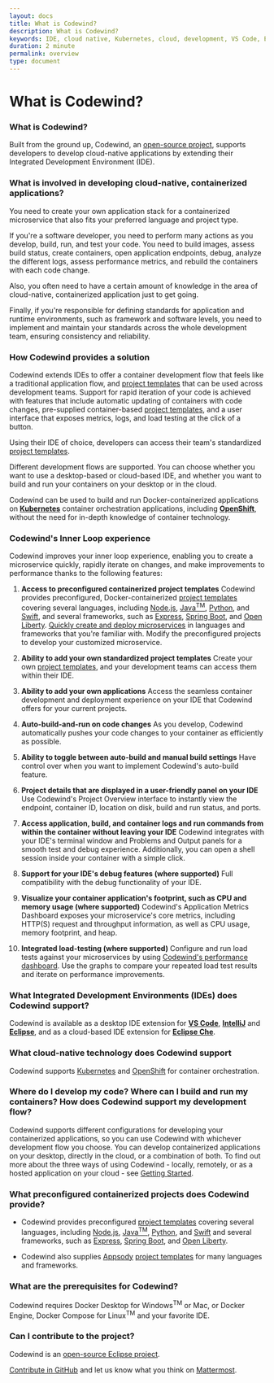 ```yaml
---
layout: docs
title: What is Codewind?
description: What is Codewind?
keywords: IDE, cloud native, Kubernetes, cloud, development, VS Code, Eclipse, Eclipse Che, templates, local, remote, hosted, overview, prerequisites
duration: 2 minute
permalink: overview
type: document
---
```


# What is Codewind?

### What is Codewind?

Built from the ground up, Codewind, an [open-source project](https://github.com/eclipse/codewind), supports developers to develop cloud-native applications by extending their Integrated Development Environment (IDE).

### What is involved in developing cloud-native, containerized applications? 

You need to create your own application stack for a containerized microservice that also fits your preferred language and project type.

If you're a software developer, you need to perform many actions as you develop, build, run, and test your code. You need to build images, assess build status, create containers, open application endpoints, debug, analyze the different logs, assess performance metrics, and rebuild the containers with each code change.

Also, you often need to have a certain amount of knowledge in the area of cloud-native, containerized application just to get going.

Finally, if you're responsible for defining standards for application and runtime environments, such as framework and software levels, you need to implement and maintain your standards across the whole development team, ensuring consistency and reliability. 

### How Codewind provides a solution

Codewind extends IDEs to offer a container development flow that feels like a traditional application flow, and [project templates](workingwithtemplates.html) that can be used across development teams. Support for rapid iteration of your code is achieved with features that include automatic updating of containers with code changes, pre-supplied container-based [project templates](workingwithtemplates.html), and a user interface that exposes metrics, logs, and load testing at the click of a button. 

Using their IDE of choice, developers can access their team's standardized [project templates](workingwithtemplates.html).

Different development flows are supported. You can choose whether you want to use a desktop-based or cloud-based IDE, and whether you want to build and run your containers on your desktop or in the cloud.

Codewind can be used to build and run Docker-containerized applications on [**Kubernetes**](https://kubernetes.io/) container orchestration applications, including [**OpenShift**](https://www.openshift.com/), without the need for in-depth knowledge of container technology.

### Codewind's Inner Loop experience
Codewind improves your inner loop experience, enabling you to create a microservice quickly, rapidly iterate on changes, and make improvements to performance thanks to the following features:

1. **Access to preconfigured containerized project templates** Codewind provides preconfigured, Docker-containerized [project templates](workingwithtemplates.html) covering several languages, including [Node.js](https://nodejs.dev/), [Java<sup>TM</sup>](https://www.java.com/), [Python](https://www.python.org/), and [Swift](https://swift.org/), and several frameworks, such as [Express](https://expressjs.com/), [Spring Boot](https://spring.io/projects/spring-boot), and [Open Liberty](https://openliberty.io/). [Quickly create and deploy microservices](https://www.youtube.com/watch?v=zKMggp10gq4&t=12s) in languages and frameworks that you're familiar with. Modify the preconfigured projects to develop your customized microservice.

2. **Ability to add your own standardized project templates** Create your own [project templates](workingwithtemplates.html), and your development teams can access them within their IDE. 

3. **Ability to add your own applications** Access the seamless container development and deployment experience on your IDE that Codewind offers for your current projects.

4. **Auto-build-and-run on code changes** As you develop, Codewind automatically pushes your code changes to your container as efficiently as possible.

5. **Ability to toggle between auto-build and manual build settings** Have control over when you want to implement Codewind's auto-build feature.

6. **Project details that are displayed in a user-friendly panel on your IDE** Use Codewind's Project Overview interface to instantly view the endpoint, container ID, location on disk, build and run status, and ports.

7. **Access application, build, and container logs and run commands from within the container without leaving your IDE** Codewind integrates with your IDE's terminal window and Problems and Output panels for a smooth test and debug experience. Additionally, you can open a shell session inside your container with a simple click.

8. **Support for your IDE's debug features (where supported)** Full compatibility with the debug functionality of your IDE.

9. **Visualize your container application's footprint, such as CPU and memory usage (where supported)** Codewind's Application Metrics Dashboard exposes your microservice's core metrics, including HTTP(S) request and throughput information, as well as CPU usage, memory footprint, and heap.

10. **Integrated load-testing (where supported)** Configure and run load tests against your microservices by using [Codewind's performance dashboard](https://www.youtube.com/watch?v=nfJt3f5TUvc). Use the graphs to compare your repeated load test results and iterate on performance improvements.

### What Integrated Development Environments (IDEs) does Codewind support?

Codewind is available as a desktop IDE extension for [**VS Code**](https://marketplace.visualstudio.com/items?itemName=IBM.codewind), [**IntelliJ**](https://www.jetbrains.com/idea/download) and [**Eclipse**](https://marketplace.eclipse.org/content/codewind), and as a cloud-based IDE extension for [**Eclipse Che**](https://www.eclipse.org/codewind/che-installinfo.html).

### What cloud-native technology does Codewind support
Codewind supports [Kubernetes](https://kubernetes.io/) and [OpenShift](https://www.openshift.com/) for container orchestration. 

### Where do I develop my code? Where can I build and run my containers? How does Codewind support my development flow?
Codewind supports different configurations for developing your containerized applications, so you can use Codewind with whichever development flow you choose. You can develop containerized applications on your desktop, directly in the cloud, or a combination of both. To find out more about the three ways of using Codewind - locally, remotely, or as a hosted application on your cloud - see [Getting Started](./gettingstarted-overview.html).

### What preconfigured containerized projects does Codewind provide?
* Codewind provides preconfigured [project templates](workingwithtemplates.html) covering several languages, including [Node.js](https://nodejs.dev/), [Java<sup>TM</sup>](https://www.java.com/), [Python](https://www.python.org/), and [Swift](https://swift.org/) and several frameworks, such as [Express](https://expressjs.com/), [Spring Boot](https://spring.io/projects/spring-boot), and [Open Liberty](https://openliberty.io/).
 
* Codewind also supplies [Appsody](https://appsody.dev/) [project templates](workingwithtemplates.html) for many languages and frameworks. 

### What are the prerequisites for Codewind?
Codewind requires Docker Desktop for Windows<sup>TM</sup> or Mac, or Docker Engine, Docker Compose for Linux<sup>TM</sup> and your favorite IDE.

### Can I contribute to the project?
Codewind is an [open-source Eclipse project](https://github.com/eclipse/codewind). 

[Contribute in GitHub](https://github.com/eclipse/codewind) and let us know what you think on [Mattermost](https://mattermost.eclipse.org/eclipse/channels/eclipse-codewind).


